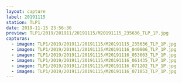 ```yaml
---
layout: capture
label: 20191115
station: TLP1
date: 2019-11-15 23:56:36
preview: TLP1/2019/201911/20191115/M20191115_235636_TLP_1P.jpg
capturas:
  - imagem: TLP1/2019/201911/20191115/M20191115_235636_TLP_1P.jpg
  - imagem: TLP1/2019/201911/20191115/M20191116_040806_TLP_1P.jpg
  - imagem: TLP1/2019/201911/20191115/M20191116_053603_TLP_1P.jpg
  - imagem: TLP1/2019/201911/20191115/M20191116_061435_TLP_1P.jpg
  - imagem: TLP1/2019/201911/20191115/M20191116_071202_TLP_1P.jpg
  - imagem: TLP1/2019/201911/20191115/M20191116_071853_TLP_1P.jpg
---
```

